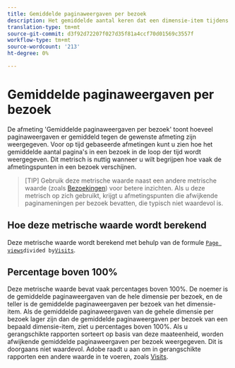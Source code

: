 ```yaml
---
title: Gemiddelde paginaweergaven per bezoek
description: Het gemiddelde aantal keren dat een dimensie-item tijdens een bezoek werd weergegeven.
translation-type: tm+mt
source-git-commit: d3f92d72207f027d35f81a4ccf70d01569c3557f
workflow-type: tm+mt
source-wordcount: '213'
ht-degree: 0%

---
```



# Gemiddelde paginaweergaven per bezoek

De afmeting &#39;Gemiddelde paginaweergaven per bezoek&#39; toont hoeveel paginaweergaven er gemiddeld tegen de gewenste afmeting zijn weergegeven. Voor op tijd gebaseerde afmetingen kunt u zien hoe het gemiddelde aantal pagina&#39;s in een bezoek in de loop der tijd wordt weergegeven. Dit metrisch is nuttig wanneer u wilt begrijpen hoe vaak de afmetingspunten in een bezoek verschijnen.

>[TIP] Gebruik deze metrische waarde naast een andere metrische waarde (zoals [Bezoekingen](visits.md)) voor betere inzichten. Als u deze metrisch op zich gebruikt, krijgt u afmetingspunten die afwijkende paginameningen per bezoek bevatten, die typisch niet waardevol is.

## Hoe deze metrische waarde wordt berekend

Deze metrische waarde wordt berekend met behulp van de formule [`Page views`](page-views.md)` divided by `[`Visits`](visits.md).

## Percentage boven 100%

Deze metrische waarde bevat vaak percentages boven 100%. De noemer is de gemiddelde paginaweergaven van de hele dimensie per bezoek, en de teller is de gemiddelde paginaweergaven per bezoek van het dimensie-item. Als de gemiddelde paginaweergaven van de gehele dimensie per bezoek lager zijn dan de gemiddelde paginaweergaven per bezoek van een bepaald dimensie-item, ziet u percentages boven 100%. Als u gerangschikte rapporten sorteert op basis van deze maateenheid, worden afwijkende gemiddelde paginaweergaven per bezoek weergegeven. Dit is doorgaans niet waardevol. Adobe raadt u aan om in gerangschikte rapporten een andere waarde in te voeren, zoals [Visits](visits.md).